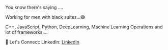 You know there's saying ....

Working for men with black suites...😅

C++, JavaScript, Python, DeepLearning, Machine Learning Operations and lot of frameworks....


📩 Let's Connect:
LinkedIn: [LinkedIn](https://www.linkedin.com/in/jay-zalani-a49438204/)
<!---
jayzalani/jayzalani is a ✨ special ✨ repository because its `README.md` (this file) appears on your GitHub profile.
You can click the Preview link to take a look at your changes.
--->

